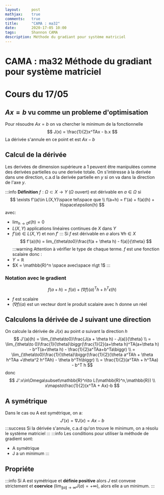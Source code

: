 ```yaml
---
layout:     post
mathjax:    true
comments:   true
title:      "CAMA : ma32"
date:       2020-17-05 10:00
tags:       Shannon CAMA
description: Méthode du gradiant pour système matriciel
---
```


# CAMA : ma32 Méthode du gradiant pour système matriciel
# Cours du 17/05

## $Ax = b$ vu comme un probleme d'optimisation
Pour résoudre $Ax = b$ on va chercher le minimum de la fonctionnelle
$$
J(x) = \frac{1}{2}x^TAx - b.x
$$
La dérivée s'annule en ce point et est $Ax - b$

## Calcul de la dérivée
Les derivées de dimension supérieure a 1 peuvent être manipulées comme des derivées partielles ou une derivée totale. On s'intéresse à la derivée dans une direction, c.a.d la derivée partielle en $y$ si on va dans la direction de l'axe $y$.

:::info
**Définition**
$f : \Omega \subset {X\to Y}$ ($\Omega$ ouvert) est dérivable en $a\in\Omega$ si
$$
\exists f'(a)\in L(X,Y)\space tel\space que \\
f(a+h) = f'(a) + f(a)(h) + h\space\epsilon(h)
$$
avec:
* $\lim_{h\to 0}\epsilon (h) = 0$
* $L(X, Y)$ applications linéaires continues de $X$ dans $Y$
* $f'(a)\in L(X, Y)$ et non $f'$
:::
Si $f$ est dérivable en $a$ alors $\forall h \in X$
$$
f'(a)(h) = lim_{\theta\to0}\frac{f(a + \theta h) - f(a)}{\theta}
$$
:::warning
Attention à vérifier le type de chaque terme.
$f$ est une fonction scalaire donc :
* $Y = \mathbb{R}$
* $X = \mathbb{R}^n \space avec\space n\gt 1$
:::
### Notation avec le gradient
$$
f(a + h) = f(a) + (\nabla f)(a)^T h + h^T\epsilon(h)
$$
* $f$ est scalaire
* $(\nabla f)(a)$ est un vecteur dont le produit scalaire avec h donne un réel

## Calculons la dérivée de J suivant une direction
On calcule la dérivée de $J(x)$ au point $a$ suivant la direction $h$
$$
J'(a)(h) = \lim_{\theta\to0}\frac{J(a + \theta h) - J(a)}{\theta} \\
= \lim_{\theta\to 0}\frac{1}{\theta}\biggr(\frac{1}{2}(a+\theta h)^TA(a+\theta h) - b^T(a+\theta h) - \frac{1}{2}a^TAa+b^Ta\biggr) \\
= \lim_{\theta\to0}\frac{1}{\theta}\biggr(\frac{1}{2}(\theta a^TAh + \theta h^TAa +\theta^2 h^TAh) - \theta b^Th\biggr) \\
= \frac{1}{2}(a^TAh + h^TAa) - b^T h
$$
donc
$$
J':x\in\Omega\subset\mathbb{R}^n\to L(\mathbb{R}^n,\mathbb{R}) \\
x\mapsto\frac{1}{2}(x^TA + Ax)-b
$$

## A symétrique
Dans le cas ou A est symétrique, on a:
$$
J'(x) = \nabla J(x) = Ax - b
$$
:::success
Si la dérivée s'annule, c.a.d qu'on trouve le minimum, on a résolu le système matriciel
:::
:::info
Les conditions pour utiliser la méthode de gradient sont:
* A symétrique
* J a un minimum
:::

## Propriéte
:::info
Si A est symétrique et **définie positive** alors $J$ est convexe strictement et **coervice** ($\lim_{\lVert a \rVert\to\infty}J(a) = +\infty$), alors elle a un minimum.
:::
